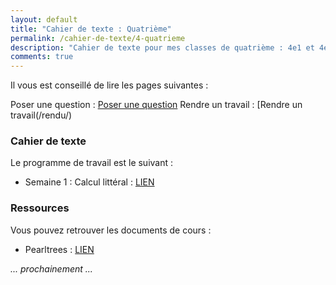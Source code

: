 ```yaml
---
layout: default
title: "Cahier de texte : Quatrième"
permalink: /cahier-de-texte/4-quatrieme
description: "Cahier de texte pour mes classes de quatrième : 4e1 et 4e2"
comments: true
---
```


Il vous est conseillé de lire les pages suivantes : 

Poser une question : [Poser une question](/questions/)
Rendre un travail : [Rendre un travail(/rendu/)

### Cahier de texte

Le programme de travail est le suivant : 

* Semaine 1 : Calcul littéral : [LIEN](/posts/S1-4eme-16mars-22mars/)

### Ressources

Vous pouvez retrouver les documents de cours : 

* Pearltrees : [LIEN](https://www.pearltrees.com/private/id26791883?access=17845574108.198cfcb.c2fc92b2248f0272f471fbebc424d3cb)

*... prochainement ...*